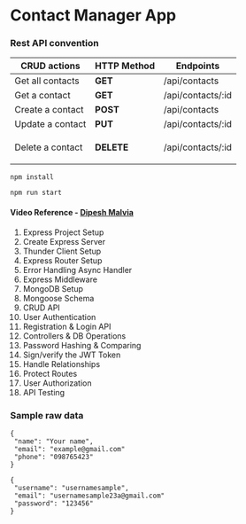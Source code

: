 # Contact Manager App



### Rest API convention
| CRUD actions     | HTTP Method | Endpoints                       |
| ---------------- | ----------- | ------------------------------- |
| Get all contacts | **GET**     | /api/contacts                   |
| Get a contact    | **GET**     | /api/contacts/:id               |
| Create a contact | **POST**    | /api/contacts                   |
| Update a contact | **PUT**     | /api/contacts/:id               |
| Delete a contact | **DELETE**  | <p>/api/contacts/:id</p><p></p> |


```
npm install  
```
```
npm run start
```


#### Video Reference - [Dipesh Malvia](https://youtu.be/H9M02of22z4?si=4WYPNSfL-xWVK4sO)
1. Express Project Setup
2. Create Express Server
3. Thunder Client Setup
4. Express Router Setup
5. Error Handling
Async Handler
6. Express Middleware
7. MongoDB Setup
8. Mongoose Schema
9. CRUD API
10. User Authentication
11. Registration & Login API
12. Controllers & DB Operations
13. Password Hashing & Comparing
14. Sign/verify the JWT Token
15. Handle Relationships
16. Protect Routes
17. User Authorization
18. API Testing


### Sample raw data

```
{
 "name": "Your name",
 "email": "example@gmail.com"
 "phone": "098765423"
}
```
```
{
 "username": "usernamesample",
 "email": "usernamesample23a@gmail.com"
 "password": "123456"
}
```


